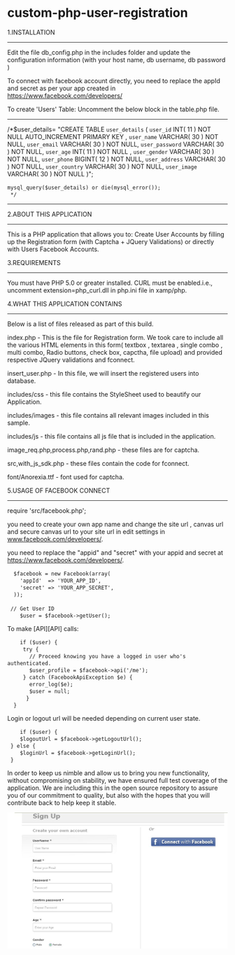 custom-php-user-registration
============================



1.INSTALLATION

******************************************

Edit the file db_config.php in the includes folder and update the configuration information (with your host name, db username, db password ) 

To connect with facebook account directly, you need to replace the appId and secret as per your app created in https://www.facebook.com/developers/

To create 'Users' Table: Uncomment the below block in the table.php file.

-------------------------------------------
/*$user_details= "CREATE TABLE `user_details` (
  				`user_id` INT( 11 ) NOT NULL AUTO_INCREMENT PRIMARY KEY ,
					`user_name` VARCHAR( 30 ) NOT NULL,
					`user_email` VARCHAR( 30 ) NOT NULL,
					`user_password` VARCHAR( 30 ) NOT NULL,
					`user_age` INT( 11 ) NOT NULL ,
					`user_gender` VARCHAR( 30 ) NOT NULL,
					`user_phone` BIGINT( 12 ) NOT NULL,
					`user_address` VARCHAR( 30 ) NOT NULL,
					`user_country` VARCHAR( 30 ) NOT NULL,
					`user_image` VARCHAR( 30 ) NOT NULL
					)";
 
	mysql_query($user_details) or die(mysql_error());
	 */
-------------------------------------------



2.ABOUT THIS APPLICATION

******************************************

This is a PHP application that allows you to:
Create User Accounts by filling up the Registration form (with Captcha + JQuery Validations) or directly with Users Facebook Accounts.
	


3.REQUIREMENTS

******************************************

You must have PHP 5.0 or greater installed.
CURL must be enabled.i.e., uncomment extension=php_curl.dll in php.ini file in xamp/php.



4.WHAT THIS APPLICATION CONTAINS

******************************************

Below is a list of files released as part of this build.

index.php - This is the file for Registration form. We took care to include all the various HTML elements in this form( textbox , textarea , single combo , multi combo, Radio buttons, check box, capctha, file upload) and provided respective JQuery validations and fconnect.

insert_user.php - In this file, we will insert the registered users into database.

includes/css - this file contains the  StyleSheet used to beautify our Application.

includes/images - this file contains all relevant images included in this sample.

includes/js - this file contains all js file that is included in the application.

image_req.php,process.php,rand.php - these files are for captcha.

src,with_js_sdk.php - these files contain the code for fconnect.

font/Anorexia.ttf - font used for captcha.




5.USAGE OF FACEBOOK CONNECT

******************************************


require 'src/facebook.php';

you need to  create your own app name and change the site url , canvas url and secure canvas url to your site url in edit settings in www.facebook.com/developers/.

you need to replace the "appid" and "secret" with your appid and secret at https://www.facebook.com/developers/.

      $facebook = new Facebook(array(
        'appId'  => 'YOUR_APP_ID',
        'secret' => 'YOUR_APP_SECRET',
      ));

   	 // Get User ID
    	$user = $facebook->getUser();

To make [API][API] calls:

    	if ($user) {
         try {
           // Proceed knowing you have a logged in user who's authenticated.
           $user_profile = $facebook->api('/me');
         } catch (FacebookApiException $e) {
           error_log($e);
           $user = null;
          }
      }

Login or logout url will be needed depending on current user state.

    	if ($user) {
      	$logoutUrl = $facebook->getLogoutUrl();
   	 } else {
      	$loginUrl = $facebook->getLoginUrl();
   	 }

In order to keep us nimble and allow us to bring you new functionality, without
	compromising on stability, we have ensured full test coverage of the application.
	We are including this in the open source repository to assure you of our
	commitment to quality, but also with the hopes that you will contribute back to
	help keep it stable. 





<img style="max-width:100%;" src="https://github.com/lavanya-nyros/custom-php-user-registration/raw/master/screenshots/registration.JPG
" alt="signup" title="signup">


